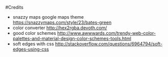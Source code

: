 #Credits
- snazzy maps google maps theme https://snazzymaps.com/style/23/bates-green
- color converter http://hex2rgba.devoth.com/
- good color schemes http://www.awwwards.com/trendy-web-color-palettes-and-material-design-color-schemes-tools.html
- soft edges with css http://stackoverflow.com/questions/6964794/soft-edges-using-css
